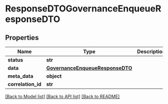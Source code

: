 # ResponseDTOGovernanceEnqueueResponseDTO

## Properties
Name | Type | Description | Notes
------------ | ------------- | ------------- | -------------
**status** | **str** |  | [optional] 
**data** | [**GovernanceEnqueueResponseDTO**](GovernanceEnqueueResponseDTO.md) |  | [optional] 
**meta_data** | **object** |  | [optional] 
**correlation_id** | **str** |  | [optional] 

[[Back to Model list]](../README.md#documentation-for-models) [[Back to API list]](../README.md#documentation-for-api-endpoints) [[Back to README]](../README.md)

